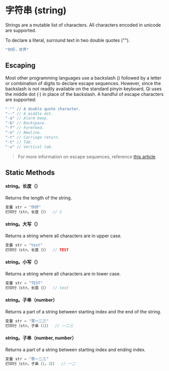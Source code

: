# 字符串 (string)
Strings are a mutable list of characters. All characters encoded in unicode are supported.

To declare a literal, surround text in two double quotes ("").
```c
"你好，世界"
```

## Escaping
Most other programming languages use a backslash (\) followed by a letter or combination of digits to declare escape sequences. However, since the backslash is not readily available on the standard pinyin keyboard, Qi uses the middle dot (·) in place of the backslash.
A handful of escape characters are supported:
```c
"·"" // A double quote character.
"··" // A middle dot.
"·a" // Alarm beep. 
"·b" // Backspace.
"·f" // Formfeed.
"·n" // Newline.
"·r" // Carriage return.
"·t" // Tab.
"·v" // Vertical tab.
```
> For more information on escape sequences, reference [this article](https://en.wikipedia.org/wiki/Escape_sequences_in_C).

## Static Methods

#### string。**长度**（）
Returns the length of the string.
```c
变量 str = "你好"
打印行（str。长度（））  // 2
```
#### string。**大写**（）
Returns a string where all characters are in upper case.
```c
变量 str = "test"
打印行（str。长度（））  // TEST
```
#### string。**小写**（）
Returns a string where all characters are in lower case.
```c
变量 str = "TEST"
打印行（str。长度（））  // test
```
#### string。**子串**（number）
Returns a part of a string between starting index and the end of the string.
```c
变量 str = "零一二三"
打印行（str。子串（1））  // 一二三
```
#### string。**子串**（number, number）
Returns a part of a string between starting index and ending index.
```c
变量 str = "零一二三"
打印行（str。子串（1，3））  // 一二
```